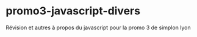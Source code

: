 # promo3-javascript-divers

Révision et autres à propos du javascript pour la promo 3 de simplon lyon
